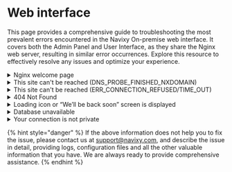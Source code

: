 # Web interface

This page provides a comprehensive guide to troubleshooting the most prevalent errors encountered in the Navixy On-premise web interface. It covers both the Admin Panel and User Interface, as they share the Nginx web server, resulting in similar error occurrences. Explore this resource to effectively resolve any issues and optimize your experience.

<details>

<summary>Nginx welcome page</summary>

If you see the Nginx welcome screen, it means that the request has passed through and Nginx is installed and running, but not yet configured.

![Welcome to Nginx](../../on-premise/on-premise/troubleshooting/attachments/image-20230823-121500.png)

Things to check:

* The website configs are stored in the following directory:
  * Linux: `/etc/nginx/sites-available`
  * Windows: `C:\nginx\conf\sites-enabled`
* On Linux instances, the symlinks for these files must be made in `/etc/nginx/sites-enabled`

If there are no configs present - please contact Navixy support team.

</details>

<details>

<summary>This site can't be reached (DNS_PROBE_FINISHED_NXDOMAIN)</summary>

DNS\_PROBE\_FINISHED\_NXDOMAIN error means that your domain is not pointed to your server or is set up incorrectly.

![DNS\_PROBE\_FINISHED\_NXDOMAIN](../../on-premise/on-premise/troubleshooting/attachments/image-20230823-122136.png)

To resolve the issue, please check that DNS records for the domain are specified correctly.

Domains must have A-type DNS record to functions. Please check [domain requirements](../requirements/domains.md) for more details.

</details>

<details>

<summary>This site can't be reached (ERR_CONNECTION_REFUSED/TIME_OUT)</summary>

This error means that connection attempts failed.

![ERR\_CONNECTION\_REFUSED](../../on-premise/on-premise/troubleshooting/attachments/image-20230823-130318.png)

Troubleshooting steps:

1. Check that port 80 (HTTP) or 443 (HTTPS) is open and connections are allowed.
2. [Check that Nginx is launched](../requirements/domains.md).
3. On Linux: check if the symlinks for Nginx configs are created in `/etc/nginx/sites-enabled`.
4. If you have edited any of Nginx configurations - restart Nginx.

</details>

<details>

<summary>404 Not Found</summary>

If you see such error it means NGINX not properly configured or you’re requesting wrong URL.

![404 not found](../../on-premise/on-premise/troubleshooting/attachments/image-20230823-130949.png)

Possible ways to solve:

1. Make sure that URLs in Nginx configuration files are correct. Files are located in `/etc/nginx/sites-available/`
2. On Linux: check if necessary sites are enabled. Sites are enabling by creating symlinks in `/etc/nginx/sites-enabled/`
3. Check that static file location specified in Nginx config are correct.

* For Linux, the files are located in `/var/www/`
* For Windows, the files are in `C:\nginx\www`

4. Check that URLs in static files are specified correctly. The files are:

* `./www/panel-v2/PConfig.js`
* `./www/pro-ui/Config.js`
* `./www/pro-ui/static/app_config.js`

5. If you have edited any of the configurations - restart Nginx.

</details>

<details>

<summary>Loading icon or “We’ll be back soon” screen is displayed</summary>

If you see a loading icon for extended time periods, or “We’ll be back soon” screen appears - it means that you web server is working and static files are accessible, but UI can't get data from the platfrom.

![We will back soon error](../../on-premise/on-premise/troubleshooting/attachments/e2xphxkndx.gif)

![We'll be back soon](../../on-premise/on-premise/troubleshooting/attachments/image-20230823-135703.png)

To resolve the issue:

1. If Admin panel is available, and the problem is only with the user interface - check that correct domain name is specified in the Admin panel (Account Management - Service preferences).
2. Check your browser developer tools. In Chrome-based browsers, press F12, proceed to Network, refresh the page and check the errors. If you see that `get_ui_config` API call fails to execute, in most cases this means API-server is down.
3. [Check API-server status](checking-service-statuses.md). If service is stopped - try restarting it. If service is not launching or crashing after a short while - check its logs to see errors.
4. Check API URL, it may be specified incorrectly in `./www/pro-ui/Config.js`. If this is the case, replace URL with correct one and reload the page.
5. If all points above are fine - check memory consumption and double-check API log file. Perhaps, service has run out of memory.

</details>

<details>

<summary>Database unavailable</summary>

Database unavailable message generally means the Java services cannot request data from a database.

![DB unavailable](../../on-premise/on-premise/troubleshooting/attachments/image-20230823-140830.png)

Begin with [checking MySQL status](checking-service-statuses.md#database). If MySQL is down - try restarting it and check its logs to find the cause of the failure.

If your database is hosted on a separate server, make sure the connection to it is available on the default MySQL port 3306 (or a custom port if the installation was made this way - check `db.properties` file of any of the Java services).

</details>

<details>

<summary>Your connection is not private</summary>

This error tells you that connection is not SSL-protected.

![Your connection is not private](../../on-premise/on-premise/troubleshooting/attachments/image-20230823-141352.png)

Possible reasons

* You try to access port 443 (with a HTTPS link) and do not have SSL certificate installed.
* Your certificate does not cover the domain name you are accessing.
* Your certificate has expired and you need to issue a new one.
* Your certificate is not set up correctly (not specified in Nginx configuration).

</details>

{% hint style="danger" %}
If the above information does not help you to fix the issue, please contact us at [support@navixy.com](mailto:support@navixy.com), and describe the issue in detail, providing logs, configuration files and all the other valuable information that you have. We are always ready to provide comprehensive assistance.
{% endhint %}
